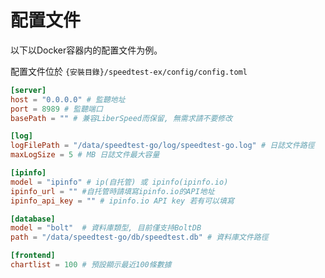 # 配置文件

以下以Docker容器内的配置文件为例。

配置文件位於 `{安裝目錄}/speedtest-ex/config/config.toml`

```toml
[server]
host = "0.0.0.0" # 監聽地址
port = 8989 # 監聽端口
basePath = "" # 兼容LiberSpeed而保留, 無需求請不要修改

[log]
logFilePath = "/data/speedtest-go/log/speedtest-go.log" # 日誌文件路徑
maxLogSize = 5 # MB 日誌文件最大容量

[ipinfo]
model = "ipinfo" # ip(自托管) 或 ipinfo(ipinfo.io)
ipinfo_url = "" #自托管時請填寫ipinfo.io的API地址
ipinfo_api_key = "" # ipinfo.io API key 若有可以填寫

[database]
model = "bolt"  # 資料庫類型, 目前僅支持BoltDB
path = "/data/speedtest-go/db/speedtest.db" # 資料庫文件路徑

[frontend]
chartlist = 100 # 預設顯示最近100條數據
```
